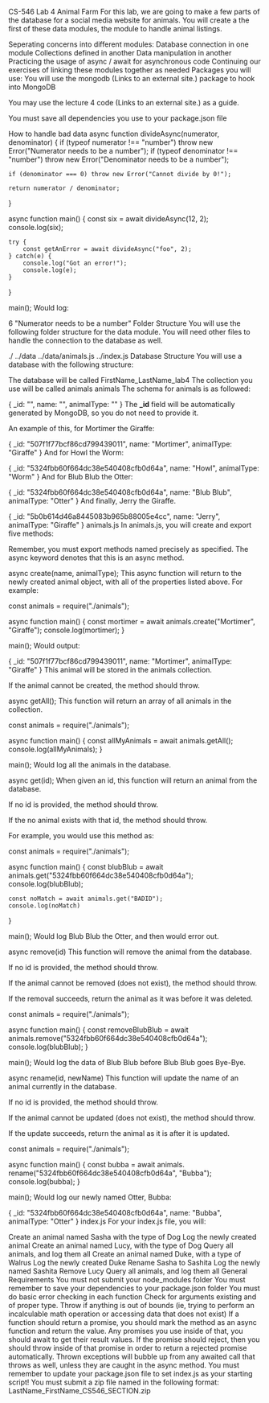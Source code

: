 CS-546 Lab 4
Animal Farm
For this lab, we are going to make a few parts of the database for a social media website for animals. You will create a the first of these data modules, the module to handle animal listings.

Seperating concerns into different modules:
Database connection in one module
Collections defined in another
Data manipulation in another
Practicing the usage of async / await for asynchronous code
Continuing our exercises of linking these modules together as needed
Packages you will use:
You will use the mongodb (Links to an external site.) package to hook into MongoDB

You may use the lecture 4 code (Links to an external site.) as a guide.

You must save all dependencies you use to your package.json file

How to handle bad data
async function divideAsync(numerator, denominator) {
    if (typeof numerator !== "number") throw new Error("Numerator needs to be a number");
    if (typeof denominator !== "number") throw new Error("Denominator needs to be a number");

    if (denominator === 0) throw new Error("Cannot divide by 0!");
    
    return numerator / denominator;
}

async function main() {
    const six = await divideAsync(12, 2);
    console.log(six);
    
    try {
        const getAnError = await divideAsync("foo", 2);
    } catch(e) {
        console.log("Got an error!");
        console.log(e);
    }
    
}

main();
Would log:

6
"Numerator needs to be a number"
Folder Structure
You will use the following folder structure for the data module. You will need other files to handle the connection to the database as well.

./
../data
../data/animals.js
../index.js
Database Structure
You will use a database with the following structure:

The database will be called FirstName_LastName_lab4
The collection you use will be called animals
animals
The schema for animals is as followed:

{
    _id: "", 
    name: "",
    animalType: ""
}
The **_id** field will be automatically generated by MongoDB, so you do not need to provide it.

An example of this, for Mortimer the Giraffe:

{
    _id: "507f1f77bcf86cd799439011", 
    name: "Mortimer",
    animalType: "Giraffe"
}
And for Howl the Worm:

{
    _id: "5324fbb60f664dc38e540408cfb0d64a", 
    name: "Howl",
    animalType: "Worm"
}
And for Blub Blub the Otter:

{
    _id: "5324fbb60f664dc38e540408cfb0d64a", 
    name: "Blub Blub",
    animalType: "Otter"
}
And finally, Jerry the Giraffe.

{
    _id: "5b0b614d46a8445083b965b88005e4cc", 
    name: "Jerry",
    animalType: "Giraffe"
}
animals.js
In animals.js, you will create and export five methods:

Remember, you must export methods named precisely as specified. The async keyword denotes that this is an async method.

async create(name, animalType);
This async function will return to the newly created animal object, with all of the properties listed above. For example:

const animals = require("./animals");

async function main() {
    const mortimer = await animals.create("Mortimer", "Giraffe");
    console.log(mortimer);
}

main();
Would output:

{
    _id: "507f1f77bcf86cd799439011", 
    name: "Mortimer",
    animalType: "Giraffe"
}
This animal will be stored in the animals collection.

If the animal cannot be created, the method should throw.

async getAll();
This function will return an array of all animals in the collection.

const animals = require("./animals");

async function main() {
    const allMyAnimals = await animals.getAll();
    console.log(allMyAnimals);
}

main();
Would log all the animals in the database.

async get(id);
When given an id, this function will return an animal from the database.

If no id is provided, the method should throw.

If the no animal exists with that id, the method should throw.

For example, you would use this method as:

const animals = require("./animals");

async function main() {
    const blubBlub = await animals.get("5324fbb60f664dc38e540408cfb0d64a");
    console.log(blubBlub);
    
    const noMatch = await animals.get("BADID");
    console.log(noMatch)
}

main();
Would log Blub Blub the Otter, and then would error out.

async remove(id)
This function will remove the animal from the database.

If no id is provided, the method should throw.

If the animal cannot be removed (does not exist), the method should throw.

If the removal succeeds, return the animal as it was before it was deleted.

const animals = require("./animals");

async function main() {
    const removeBlubBlub = await animals.remove("5324fbb60f664dc38e540408cfb0d64a");
    console.log(blubBlub);
}

main();
Would log the data of Blub Blub before Blub Blub goes Bye-Bye.

async rename(id, newName)
This function will update the name of an animal currently in the database.

If no id is provided, the method should throw.

If the animal cannot be updated (does not exist), the method should throw.

If the update succeeds, return the animal as it is after it is updated.

const animals = require("./animals");

async function main() {
    const bubba = await animals. rename("5324fbb60f664dc38e540408cfb0d64a", "Bubba");
    console.log(bubba);
}

main();
Would log our newly named Otter, Bubba:

{
    _id: "5324fbb60f664dc38e540408cfb0d64a", 
    name: "Bubba",
    animalType: "Otter"
}
index.js
For your index.js file, you will:

Create an animal named Sasha with the type of Dog
Log the newly created animal
Create an animal named Lucy, with the type of Dog
Query all animals, and log them all
Create an animal named Duke, with a type of Walrus
Log the newly created Duke
Rename Sasha to Sashita
Log the newly named Sashita
Remove Lucy
Query all animals, and log them all
General Requirements
You must not submit your node_modules folder
You must remember to save your dependencies to your package.json folder
You must do basic error checking in each function
Check for arguments existing and of proper type.
Throw if anything is out of bounds (ie, trying to perform an incalculable math operation or accessing data that does not exist)
If a function should return a promise, you should mark the method as an async function and return the value. Any promises you use inside of that, you should await to get their result values. If the promise should reject, then you should throw inside of that promise in order to return a rejected promise automatically. Thrown exceptions will bubble up from any awaited call that throws as well, unless they are caught in the async method.
You must remember to update your package.json file to set index.js as your starting script!
You must submit a zip file named in the following format: LastName_FirstName_CS546_SECTION.zip
